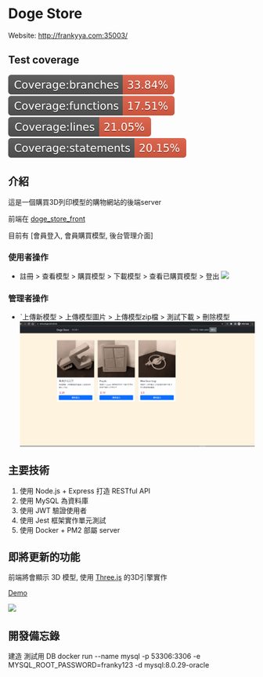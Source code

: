 # Doge Store

Website: http://frankyya.com:35003/



## Test coverage

![badge-branches](./coverage/badge-branches.svg)
![badge-functions](./coverage/badge-functions.svg)
![badge-lines](./coverage/badge-lines.svg)
![badge-statements](./coverage/badge-statements.svg)

## 介紹

這是一個購買3D列印模型的購物網站的後端server

前端在 [doge_store_front](https://github.com/franky3020/doge_store_front)

目前有 [會員登入, 會員購買模型, 後台管理介面]

### 使用者操作

- 註冊 > 查看模型 > 購買模型 > 下載模型 > 查看已購買模型 > 登出
  ![](doc/readmeGIF/buy-download_2.gif)

### 管理者操作

- ˋ上傳新模型 > 上傳模型圖片 > 上傳模型zip檔 > 測試下載 > 刪除模型
  ![](doc/readmeGIF/admin_create_delete.gif)

## 主要技術

1. 使用 Node.js + Express 打造 RESTful API
2. 使用 MySQL 為資料庫
3. 使用 JWT 驗證使用者
4. 使用 Jest 框架實作單元測試
5. 使用 Docker + PM2 部屬 server

## 即將更新的功能

前端將會顯示 3D 模型, 使用 [Three.js](https://threejs.org/) 的3D引擎實作

[Demo](http://dogecoin.idv.tw:50020/)

![](doc/readmeGIF/will_update_3dView.gif)


## 開發備忘錄

建造 測試用 DB
docker run --name mysql -p 53306:3306 -e MYSQL_ROOT_PASSWORD=franky123 -d mysql:8.0.29-oracle

